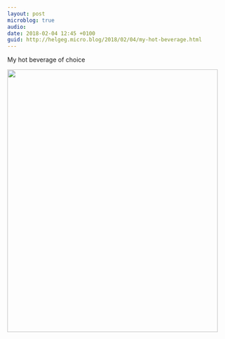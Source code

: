 ```yaml
---
layout: post
microblog: true
audio: 
date: 2018-02-04 12:45 +0100
guid: http://helgeg.micro.blog/2018/02/04/my-hot-beverage.html
---
```

My hot beverage of choice

<img src="http://microblog.helgegudmundsen.com/uploads/2018/de24edb820.jpg" width="480" height="600" />
